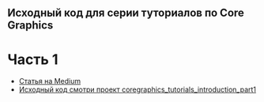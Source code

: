 ## Исходный код для серии туториалов по Core Graphics

# Часть 1 

* [Статья на Medium](https://medium.com/@vladislavzhukov/swift-core-graphics-введение-часть-1-b308afb5c4ec)
* [Исходный код смотри проект coregraphics_tutorials_introduction_part1](https://github.com/Vzhukov74/coregraphics_tutorials/tree/master/coregraphics_tutorials_introduction_part1)
